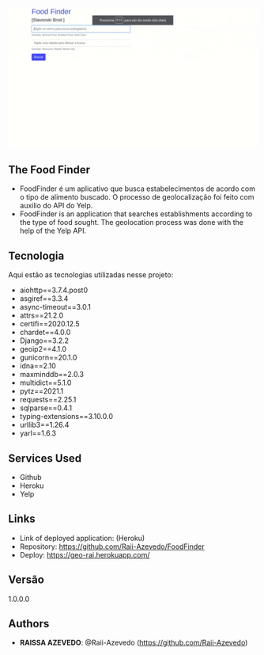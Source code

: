 ![FoodFinder](https://github.com/Raii-Azevedo/FoodFinder/blob/master/FoodFinder.gif)
 
## The Food Finder
 
- FoodFinder é um aplicativo que busca estabelecimentos de acordo com o tipo de alimento buscado. O processo de geolocalização foi feito com auxilio do API do Yelp.
- FoodFinder is an application that searches establishments according to the type of food sought. The geolocation process was done with the help of the Yelp API.


## Tecnologia
 
Aqui estão as tecnologias utilizadas nesse projeto:
 
- aiohttp==3.7.4.post0
- asgiref==3.3.4
- async-timeout==3.0.1
- attrs==21.2.0
- certifi==2020.12.5
- chardet==4.0.0
- Django==3.2.2
- geoip2==4.1.0
- gunicorn==20.1.0
- idna==2.10
- maxminddb==2.0.3
- multidict==5.1.0
- pytz==2021.1
- requests==2.25.1
- sqlparse==0.4.1
- typing-extensions==3.10.0.0
- urllib3==1.26.4
- yarl==1.6.3

 
## Services Used
 
* Github
* Heroku
* Yelp
 
 
## Links
 
  - Link of deployed application: (Heroku)
  - Repository: https://github.com/Raii-Azevedo/FoodFinder
  - Deploy: https://geo-rai.herokuapp.com/
 
 
## Versão
 
1.0.0.0
 
 
## Authors
 
* **RAISSA AZEVEDO**: @Raii-Azevedo (https://github.com/Raii-Azevedo)
 
 
